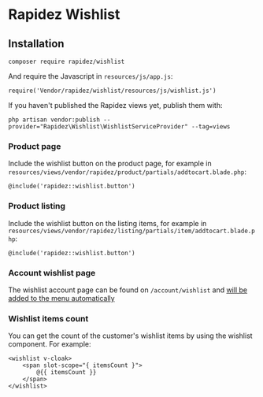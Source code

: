 # Rapidez Wishlist

## Installation

```
composer require rapidez/wishlist
```

And require the Javascript in `resources/js/app.js`:
```
require('Vendor/rapidez/wishlist/resources/js/wishlist.js')
```

If you haven't published the Rapidez views yet, publish them with:
```
php artisan vendor:publish --provider="Rapidez\Wishlist\WishlistServiceProvider" --tag=views
```

### Product page

Include the wishlist button on the product page, for example in `resources/views/vendor/rapidez/product/partials/addtocart.blade.php`:
```
@include('rapidez::wishlist.button')
```

### Product listing

Include the wishlist button on the listing items, for example in `resources/views/vendor/rapidez/listing/partials/item/addtocart.blade.php`:
```
@include('rapidez::wishlist.button')
```

### Account wishlist page

The wishlist account page can be found on `/account/wishlist` and [will be added to the menu automatically](https://github.com/rapidez/account/blob/master/resources/views/account/partials/menu.blade.php#L23:L29)

### Wishlist items count

You can get the count of the customer's wishlist items by using the wishlist component. For example:
```
<wishlist v-cloak>
    <span slot-scope="{ itemsCount }">
        @{{ itemsCount }}
    </span>
</wishlist>
```
